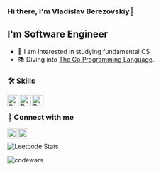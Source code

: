  ### Hi there, I'm Vladislav Berezovskiy👋


 ## I'm Software Engineer
 - 🚀 I am interested in studying fundamental CS
 - 📚 Diving into [The Go Programming Language][go].


### 🛠️ Skills

[<img align="left" alt="Go" width="25px" src="https://cdn.jsdelivr.net/npm/simple-icons@6.8.0/icons/go.svg" />][go]
[<img align="left" alt="Python" width="25px" src="https://cdn.jsdelivr.net/npm/simple-icons@6.8.0/icons/python.svg" />][python]
[<img align="left" alt="Rust" width="25px" src="https://cdn.jsdelivr.net/npm/simple-icons@6.8.0/icons/rust.svg" />][rust]
&nbsp;&nbsp;&nbsp;


 ### 🔗 Connect with me
[<img align="left" alt="Telegram" width="22px" src="https://cdn.jsdelivr.net/npm/simple-icons@6.8.0/icons/telegram.svg"/> ][telegram]
[<img align="left" alt="" height="22px" width="22px" src="https://cdn.jsdelivr.net/npm/simple-icons@6.8.0/icons/gmail.svg" href="mailto:vladoligar345@gmail.com"  target="blank"/> ](mailto:vladoligar345@gmail.com)
&nbsp;&nbsp;

![Leetcode Stats](https://leetcard.jacoblin.cool/vladislav_berezovskiy?ext=heatmap)

![codewars](https://www.codewars.com/users/ber09/badges/large)


[github]: https://github.com/ber-pro
[telegram]: https://t.me/ber_pro
[go]: https://go.dev/
[python]: https://www.python.org/
[rust]: https://www.rust-lang.org/
